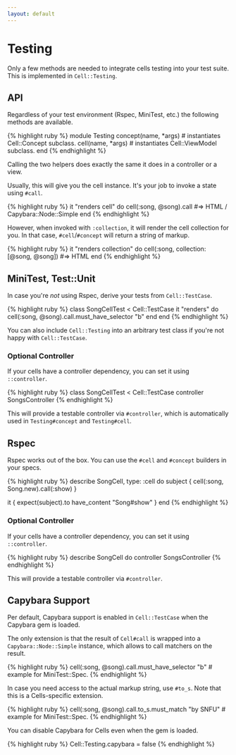 ```yaml
---
layout: default
---
```


# Testing

Only a few methods are needed to integrate cells testing into your test suite. This is implemented in `Cell::Testing`.

## API

Regardless of your test environment (Rspec, MiniTest, etc.) the following methods are available.

{% highlight ruby %}
module Testing
  concept(name, *args) # instantiates Cell::Concept subclass.
  cell(name, *args) # instantiates Cell::ViewModel subclass.
end
{% endhighlight %}

Calling the two helpers does exactly the same it does in a controller or a view.

Usually, this will give you the cell instance. It's your job to invoke a state using `#call`.

{% highlight ruby %}
it "renders cell" do
  cell(:song, @song).call #=> HTML / Capybara::Node::Simple
end
{% endhighlight %}

However, when invoked with `:collection`, it will render the cell collection for you. In that case, `#cell`/`#concept` will return a string of markup.

{% highlight ruby %}
it "renders collection" do
  cell(:song, collection: [@song, @song]) #=> HTML
end
{% endhighlight %}


## MiniTest, Test::Unit

In case you're _not_ using Rspec, derive your tests from `Cell::TestCase`.

{% highlight ruby %}
class SongCellTest < Cell::TestCase
  it "renders" do
    cell(:song, @song).call.must_have_selector "b"
  end
end
{% endhighlight %}

You can also include `Cell::Testing` into an arbitrary test class if you're not happy with `Cell::TestCase`.

### Optional Controller

If your cells have a controller dependency, you can set it using `::controller`.

{% highlight ruby %}
class SongCellTest < Cell::TestCase
  controller SongsController
{% endhighlight %}

This will provide a testable controller via `#controller`, which is automatically used in `Testing#concept` and `Testing#cell`.


## Rspec

Rspec works out of the box. You can use the `#cell` and `#concept` builders in your specs.

{% highlight ruby %}
describe SongCell, type: :cell do
  subject { cell(:song, Song.new).call(:show) }

  it { expect(subject).to have_content "Song#show" }
end
{% endhighlight %}

### Optional Controller

If your cells have a controller dependency, you can set it using `::controller`.

{% highlight ruby %}
describe SongCell do
  controller SongsController
{% endhighlight %}

This will provide a testable controller via `#controller`.

## Capybara Support

Per default, Capybara support is enabled in `Cell::TestCase` when the Capybara gem is loaded.

The only extension is that the result of `Cell#call` is wrapped into a `Capybara::Node::Simple` instance, which allows to call matchers on the result.

{% highlight ruby %}
cell(:song, @song).call.must_have_selector "b" # example for MiniTest::Spec.
{% endhighlight %}

In case you need access to the actual markup string, use `#to_s`. Note that this is a Cells-specific extension.

{% highlight ruby %}
cell(:song, @song).call.to_s.must_match "by SNFU" # example for MiniTest::Spec.
{% endhighlight %}

You can disable Capybara for Cells even when the gem is loaded.

{% highlight ruby %}
Cell::Testing.capybara = false
{% endhighlight %}